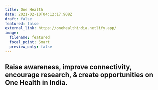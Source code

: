 ```yaml
---
title: One Health
date: 2021-02-10T04:12:17.908Z
draft: false
featured: false
external_link: https://onehealthindia.netlify.app/
image:
  filename: featured
  focal_point: Smart
  preview_only: false
---
```

## **Raise awareness, improve connectivity, encourage research, & create opportunities on One Health in India.**